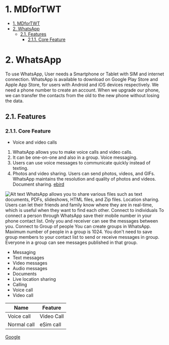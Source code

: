 # 1. MDforTWT
- [1. MDforTWT](#1-mdfortwt)
- [2. WhatsApp](#2-whatsapp)
  - [2.1. Features](#21-features)
    - [2.1.1. Core Feature](#211-core-feature)

# 2. WhatsApp

To use WhatsApp, User  needs a Smartphone or Tablet with SIM and internet connection. WhatsApp is available to download on Google Play Store and Apple App Store, for users with Android and iOS devices respectively. We need a phone number to create an account. When we upgrade our phone, we can transfer the contacts from the old to the new phone without losing the data.

## 2.1. Features
### 2.1.1. Core Feature

* Voice and video calls
  
1. WhatsApp allows you to make voice calls and video calls. 
1. It can be one-on-one and also in a group.
Voice messaging. 
1. Users can use voice messages to communicate quickly instead of texting.
1. Photos and video sharing. Users can send photos, videos, and GIFs. WhatsApp maintains the resolution and quality of photos and videos.
Document sharing. 
[ebird](www.google.com)

![Alt text](DSC_2153.JPG)
WhatsApp allows you to share various files such as text documents, PDFs, slideshows, HTML files, and Zip files.
Location sharing. Users can let their friends and family know where they are in real-time, which is useful when they want to find each other.
Connect to individuals
To  connect a person through WhatsApp save their mobile number in your phone contact list. Only you and receiver can see the messages between you.
Connect to Group of people
You can create groups in WhatsApp. Maximum number of people in  a group is 1024. You don't need to save group members to your contact list to send or receive messages in group. Everyone in a group can see messages published in that group.
* Messaging
* Text messages
* Video messages
* Audio messages
* Documents
* Live location sharing
* Calling
* Voice call
* Video call
  

Name | Feature|
---- | ---- |
Voice call | Video Call
Normal call | eSim call

[Google](www.google.com)